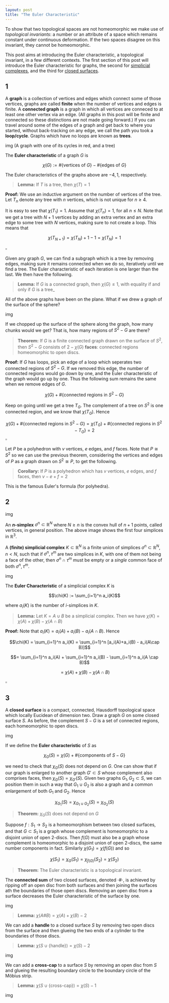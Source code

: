 ```yaml
---
layout: post
title: "The Euler Characteristic"
---
```


To show that two topological spaces are not homeomorphic we make use of _topological invariants_: a number or an attribute of a space which remains constant under continuous deformation. If the two spaces disagree on this invariant, they cannot be homeomorphic.

This post aims at introducing the Euler characteristic, a topological invariant, in a few different contexts. The first section of this post will introduce the Euler characteristic for graphs, the second for [simplicial complexes](https://lukethiggins.com/2022/02/16/surfaces-and-simplicial-complexes), and the third for [closed surfaces](https://lukethiggins.com/2022/02/16/surfaces-and-simplicial-complexes).

## 1
A **graph** is a collection of vertices and edges which connect some of those vertices, graphs are called **finite** when the number of vertices and edges is finite. A **connected graph** is a graph in which all vertices are conneced to at least one other vertex via an edge. (All graphs in this post will be finite and connected so these distinctions are not made going forward.) If you can travel around some of the edges of a graph and get back to where you started, without back-tracking on any edge, we call the path you took a **loop/cycle**. Graphs which have no loops are known as **trees**.

img
(A graph with one of its cycles in red, and a tree)

The **Euler characteristic** of a graph $G$ is

$$\chi (G) :=\#\{\text{vertices of}\ G \}-\#\{ \text{edges of}\ G \}$$

The Euler characteristics of the graphs above are $-4, 1$, respectively.

>**Lemma:** If $T$ is a tree, then $\chi(T)=1$

**Proof:** We use an inductive argument on the number of vertices of the tree. Let $T_n$ denote any tree with $n$ vertices, which is not unique for $n \geq 4$.

It is easy to see that $\chi(T_1)=1$. Assume that $\chi(T_n)=1$, for all $n \leq N$. Note that we get a tree with $N+1$ vertices by adding an extra vertex and an extra edge to some tree with $N$ vertices, making sure to not create a loop. This means that

$$\chi(T_{N+1}) = \chi(T_N) +1 -1 = \chi(T_N) =1$$

$\square$

Given any graph $G$, we can find a subgraph which is a tree by removing edges, making sure it remains connected when we do so, iteratively until we find a tree. The Euler characteristic of each iteration is one larger than the last. We then have the following.

> **Lemma:** If $G$ is a connected graph, then $\chi(G) \leq 1$, with equality if and only if $G$ is a tree_

All of the above graphs have been on the plane. What if we drew a graph of the surface of the sphere?

img

If we chopped up the surface of the sphere along the graph, how many chunks would we get? That is, how many regions of $S^2-G$ are there?

> **Theorem:** If $G$ is a finite connected graph drawn on the surface of $S^2$, then $S^2-G$ consists of $2-\chi(G)$ **faces**: connected regions homeomorphic to open discs.

**Proof:** If $G$ has loops, pick an edge of a loop which seperates two connected regions of $S^2-G$. If we removed this edge, the number of connected regions would go down by one, and the Euler characteristic of the graph would go up by one. Thus the following sum remains the same when we remove edges of $G$.

$$\chi(G) + \#\{\text{connected regions in} \ S^2-G \}$$

Keep on going until we get a tree $T_G$. The complement of a tree on $S^2$ is one connected region, and we know that $\chi(T_G)$. Hence

$$\chi(G) + \#\{\text{connected regions in} \ S^2-G \} = \chi(T_G) + \#\{\text{connected regions in} \ S^2-T_G \} =2$$
$\square$

Let $P$ be a polyhedron with $v$ vertices, $e$ edges, and $f$ faces. Note that $P \cong S^2$ so we can use the previous theorem, considering the vertices and edges of $P$ as a graph drawn on $S^2 \cong P$, to get the following.

> **Corollary:** If $P$ is a polyhedron which has $v$ vertices, $e$ edges, and $f$ faces, then $v-e+f=2$

This is the famous Euler's formula (for polyhedra).

## 2

img

An **$n$-simplex**  $\sigma^n \subset \mathbb{R}^N$ where $N \geq n$ is the convex hull of $n+1$ points, called vertices, in general position. The above image shows the first four simplices in $\mathbb{R}^3$.

A **(finite) simplicial complex** $K \subset \mathbb{R}^N$ is a finite union of simplices $\sigma^n \subset \mathbb{R}^N$, $n< N$, such that if $\sigma^n, \tau^m$ are two simplices in $K$, with one of them not being a face of the other, then $\sigma^n \cap \tau^m$ must be empty or a _single_ common face of both $\sigma^n, \tau^m$.

img

The **Euler Characteristic** of a simplicial complex $K$ is

$$\chi(K) := \sum_{i=1}^n a_i(K)$$

where $a_i(K)$ is the number of $i$-simplices in $K$.

> **Lemma:** Let $K =A \cup B$ be a simplicial complex. Then we have $\chi(K) = \chi(A)+ \chi(B) - \chi(A \cap B)$

**Proof:** Note that $a_i(K)=a_i(A)+a_i(B) - a_i(A\cap B)$. Hence

$$\chi(K) = \sum_{i=1}^n a_i(K) = \sum_{i=1}^n [a_i(A)+a_i(B) - a_i(A\cap B)]$$

$$= \sum_{i=1}^n a_i(A) + \sum_{i=1}^n a_i(B) - \sum_{i=1}^n a_i(A \cap B)$$

$$= \chi(A)+ \chi(B) - \chi(A \cap B)$$

$\square$

## 3
A **closed surface** is a compact, connected, Hausdorff topological space which locally Eucidean of dimension two. Draw a graph $G$ on some closed surface $S$. As before, the complement $S-G$ is a set of connected regions, each homeomorphic to open discs.

img

If we define the **Euler characteristic** of $S$ as

$$\chi_G(S)= \chi (G) + \#\{ \text{components of} \ S-G \}$$

we need to check that $\chi_G(S)$ does not depend on $G$. One can show that if our graph is enlarged to another graph $G' \subset S$ whose complement also comprises faces, then $\chi_{G}(S) = \chi_{G'}(S)$. Given two graphs $G_1, G_2 \subset S$, we can position them in such a way that $G_1 \cup G_2$ is also a graph and a common enlargement of both $G_1$ and $G_2$. Hence

$$\chi_{G_1}(S) = \chi_{G_1 \cup G_2}(S) = \chi_{G_2}(S)$$

> **Theorem:** $\chi_G(S)$ does not depend on $G$

Suppose $f: S_1 \to S_2$ is a homeomorphism between two closed surfaces, and that $G \subset S_1$ is a graph whose complement is homeomorphic to a disjoint union of open $2$-discs. Then $f(G)$ must also be a graph whose complement is homeomorphic to a disjoint union of open $2$-discs, the same number components in fact. Similarly $\chi(G_1) = \chi(f(G))$ and so

$$\chi(S_1)=\chi_G(S_1) = \chi_{f(G)}(S_2)=\chi(S_2)$$

> **Theorem:** The Euler characteristic is a topological invariant.

The **connected sum** of two closed surfaces, denoted $\cdot \# \cdot$, is achieved by ripping off an open disc from both surfaces and then joining the surfaces ath the boundaries of those open discs. Removing an open disc from a surface decreases the Euler characteristic of the surface by one.

img

> **Lemma:** $\chi(A\#B)=\chi(A)+\chi(B)-2$

We can add a **handle** to a closed surface $S$ by removing two open discs from the surface and then glueing the two ends of a cylinder to the boundaries of those discs.

> **Lemma:** $\chi(S \cup \{\text{handle} \}) = \chi(S) - 2$

img

We can add a **cross-cap** to a surface $S$ by removing an open disc from $S$ and glueing the resulting boundary circle to the boundary circle of the Möbius strip.

> **Lemma:** $\chi(S \cup \{\text{cross-cap} \}) = \chi(S) - 1$

img


